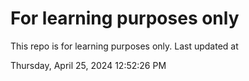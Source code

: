 # For learning purposes only
This repo is for learning purposes only.
Last updated at

Thursday, April 25, 2024 12:52:26 PM

